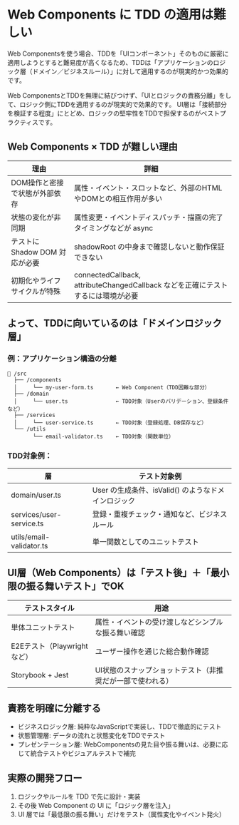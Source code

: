 # Web Components に TDD の適用は難しい
Web Componentsを使う場合、TDDを「UIコンポーネント」そのものに厳密に適用しようとすると難易度が高くなるため、TDDは「アプリケーションのロジック層（ドメイン／ビジネスルール）」に対して適用するのが現実的かつ効果的です。


Web ComponentsとTDDを無理に結びつけず、「UIとロジックの責務分離」をして、ロジック側にTDDを適用するのが現実的で効果的です。
UI層は「接続部分を検証する程度」にとどめ、ロジックの堅牢性をTDDで担保するのがベストプラクティスです。


## Web Components × TDD が難しい理由

|理由|詳細|
|---|---|
|DOM操作と密接で状態が外部依存|属性・イベント・スロットなど、外部のHTMLやDOMとの相互作用が多い|
|状態の変化が非同期|属性変更・イベントディスパッチ・描画の完了タイミングなどが async|
|テストに Shadow DOM 対応が必要|shadowRoot の中身まで確認しないと動作保証できない|
|初期化やライフサイクルが特殊|connectedCallback, attributeChangedCallback などを正確にテストするには環境が必要|

## よって、TDDに向いているのは「ドメインロジック層」

### 例：アプリケーション構造の分離
```
📁 /src
  ├── /components
  │     └── my-user-form.ts       ← Web Component（TDD困難な部分）
  ├── /domain
  │     └── user.ts               ← TDD対象（Userのバリデーション、登録条件など）
  ├── /services
  │     └── user-service.ts       ← TDD対象（登録処理、DB保存など）
  └── /utils
        └── email-validator.ts    ← TDD対象（関数単位）
```

### TDD対象例：

|層|テスト対象例|
|---|---|
|domain/user.ts|User の生成条件、isValid() のようなドメインロジック|
|services/user-service.ts|登録・重複チェック・通知など、ビジネスルール|
|utils/email-validator.ts|単一関数としてのユニットテスト|


## UI層（Web Components）は「テスト後」＋「最小限の振る舞いテスト」でOK

|テストスタイル|用途|
|---|---|
|単体ユニットテスト|属性・イベントの受け渡しなどシンプルな振る舞い確認|
|E2Eテスト（Playwrightなど）|ユーザー操作を通じた総合動作確認|
|Storybook + Jest|UI状態のスナップショットテスト（非推奨だが一部で使われる）|


## 責務を明確に分離する

- ビジネスロジック層: 純粋なJavaScriptで実装し、TDDで徹底的にテスト
- 状態管理層: データの流れと状態変化をTDDでテスト
- プレゼンテーション層: WebComponentsの見た目や振る舞いは、必要に応じて統合テストやビジュアルテストで補完

## 実際の開発フロー
1. ロジックやルールを TDD で先に設計・実装
2. その後 Web Component の UI に「ロジック層を注入」
3. UI 層では「最低限の振る舞い」だけをテスト（属性変化やイベント発火）
